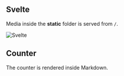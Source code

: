 ## Svelte

Media inside the **static** folder is served from `/`.

![Svelte](favicon.png)

<script>
  import Counter from '$lib/components/Counter.svelte'
</script>

## Counter

The counter is rendered inside Markdown.

<Counter />